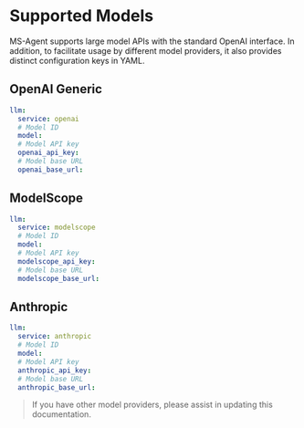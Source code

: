 # Supported Models

MS-Agent supports large model APIs with the standard OpenAI interface. In addition, to facilitate usage by different model providers, it also provides distinct configuration keys in YAML.

## OpenAI Generic

```yaml
llm:
  service: openai
  # Model ID
  model:
  # Model API key
  openai_api_key:
  # Model base URL
  openai_base_url:
```

## ModelScope

```yaml
llm:
  service: modelscope
  # Model ID
  model:
  # Model API key
  modelscope_api_key:
  # Model base URL
  modelscope_base_url:
```

## Anthropic

```yaml
llm:
  service: anthropic
  # Model ID
  model:
  # Model API key
  anthropic_api_key:
  # Model base URL
  anthropic_base_url:
```

> If you have other model providers, please assist in updating this documentation.
